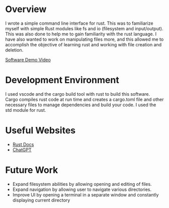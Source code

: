 # Overview

I wrote a simple command line interface for rust. This was to familiarize myself with simple Rust modules like fs and io (filesystem and input/output). This was also done to help me to gain familiarity with the rust language. I have also wanted to work on manipulating files more, and this allowed me to accomplish the objective of learning rust and working with file creation and deletion.

[Software Demo Video](https://youtu.be/jvjRREIHyho)

# Development Environment

I used vscode and the cargo build tool with rust to build this software. Cargo compiles rust code at run time and creates a cargo.toml file and other necessary files to manage dependencies and build your code. I used the std module for rust.

# Useful Websites

- [Rust Docs](https://doc.rust-lang.org/book/index.html)
- [ChatGPT](https://chatgpt.com/)

# Future Work

- Expand filesystem abilities by allowing opening and editing of files.
- Expand navigation by allowing user to navigate various directories.
- Improve UI by opening a terminal in a separate window and constantly displaying current directory